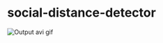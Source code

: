 # social-distance-detector


![Output avi gif](https://github.com/narsimrao/social-distance-detector/blob/main/social%20distance%20detection.gif)
